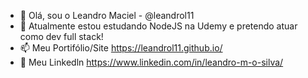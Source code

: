 - 👋 Olá, sou o Leandro Maciel - @leandrol11
- 🌱 Atualmente estou estudando NodeJS na Udemy e pretendo atuar como dev full stack!
- 📫 Meu Portifólio/Site https://leandrol11.github.io/
- 👀 Meu Linkedln  https://www.linkedin.com/in/leandro-m-o-silva/
<!---
leandrol11/leandrol11 is a ✨ special ✨ repository because its `README.md` (this file) appears on your GitHub profile.
You can click the Preview link to take a look at your changes.
--->
